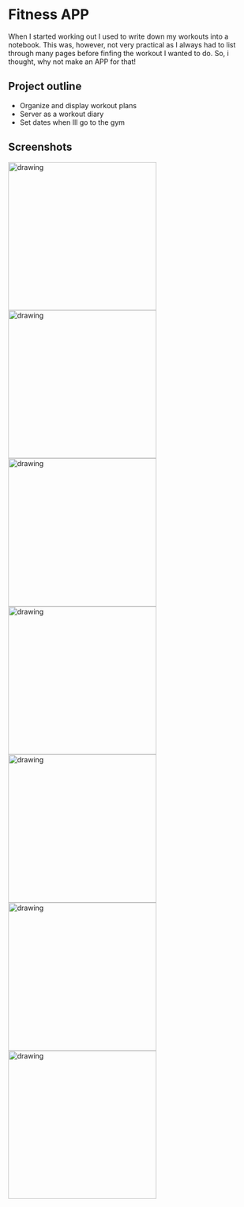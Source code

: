 # Fitness APP

When I started working out I used to write down my workouts into a notebook. This was, however, not very practical as I always had to list through many pages before finfing the workout I wanted to do. So, i thought, why not make an APP for that!

## Project outline
* Organize and display workout plans
* Server as a workout diary
* Set dates when Ill go to the gym 

## Screenshots
<div style="flex">
<img src="https://github.com/Tomaslapes/fitness_app/blob/master/flutter_01.png" alt="drawing" width="300"/>
<img src="https://github.com/Tomaslapes/fitness_app/blob/master/flutter_02.png" alt="drawing" width="300"/>
<img src="https://github.com/Tomaslapes/fitness_app/blob/master/flutter_03.png" alt="drawing" width="300"/>
<img src="https://github.com/Tomaslapes/fitness_app/blob/master/flutter_04.png" alt="drawing" width="300"/>
<img src="https://github.com/Tomaslapes/fitness_app/blob/master/flutter_05.png" alt="drawing" width="300"/>
<img src="https://github.com/Tomaslapes/fitness_app/blob/master/flutter_06.png" alt="drawing" width="300"/>
<img src="https://github.com/Tomaslapes/fitness_app/blob/master/flutter_07.png" alt="drawing" width="300"/>
</div>
